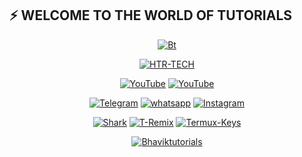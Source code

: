 ## ⚡ WELCOME TO THE WORLD OF TUTORIALS
<p align="center"><a href="https://github.com/Bhaviktutorials"><img src="https://user-images.githubusercontent.com/64035221/92300150-3013ba00-ef76-11ea-9dd7-e886292c6d6c.jpg" alt="Bt">
</p>
  
<p align="center"><a href="https://github.com/Bhaviktutorials"><img title="HTR-TECH" src="https://github-readme-stats.vercel.app/api?username=Bhaviktutorials&show_icons=true&include_all_commits=true&theme=chartreuse-dark&cache_seconds=3200"></a>
</p>

<p align="center">
<a href="https://github.com/Bhaviktutorials"><img title="YouTube" src="https://img.shields.io/badge/Github-Bhaviktutorials-brightgreen?style=for-the-badge&logo=github"></a>
<a href="https://gitlab.com/Bhaviktutorials"><img title="YouTube" src="https://img.shields.io/badge/YouTube-Bhaviktutorials-red?style=for-the-badge&logo=Youtube"></a>
</p>

<p align="center">
<a href="https://t.me/bhaviktutorial"><img title="Telegram" src="https://img.shields.io/badge/Telegram-black?style=for-the-badge&logo=Telegram"></a>
<a href="https://chat.whatsapp.com/GIhexhNzwFaEKLsnnIPESX"><img title="whatsapp" src="https://img.shields.io/badge/whatsapp-blue?style=for-the-badge&logo=whatsapp"></a>
<a href="https://www.instagram.com/bhavik_tutorials/"><img title="Instagram" src="https://img.shields.io/badge/INSTAGRAM-purple?style=for-the-badge&logo=instagram"></a>

<p align="center">
<a href="https://github.com/Bhaviktutorials/shark"><img title="Shark" src="https://github-readme-stats.vercel.app/api/pin/?username=Bhaviktutorials&repo=shark&theme=radical"></a>
<a href="https://github.com/Bhaviktutorials/T-Remix"><img title="T-Remix" src="https://github-readme-stats.vercel.app/api/pin/?username=Bhaviktutorials&repo=T-Remix&theme=highcontrast"></a>
<a href="https://github.com/Bhaviktutorials/Termux-Keys"><img title="Termux-Keys" src="https://github-readme-stats.vercel.app/api/pin/?username=Bhaviktutorials&repo=Termux-Keys&theme=vision-friendly-dark"></a>
</p>

<p align="center">
<a href="https://github.com/Bhaviktutorials"><img title="Bhaviktutorials" src="https://github-readme-stats.vercel.app/api/top-langs/?username=Bhaviktutorials&layout=compact"></a>
</p>
